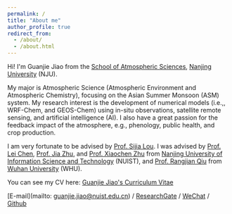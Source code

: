 ```yaml
---
permalink: /
title: "About me"
author_profile: true
redirect_from: 
  - /about/
  - /about.html
---
```


Hi! I'm Guanjie Jiao from the [School of Atmospheric Sciences](https://as.nju.edu.cn/main.htm), [Nanjing University](https://www.nju.edu.cn/) (NJU). 

My major is Atmospheric Science (Atmospheric Environment and Atmospheric Chemistry), focusing on the Asian Summer Monsoon (ASM) system. My research interest is the development of numerical models (i.e.,, WRF-Chem, and GEOS-Chem) using in-situ observations, satellite remote sensing, and artificial intelligence (AI). I also have a great passion for the feedback impact of the atmosphere, e.g., phenology, public health, and crop production.

I am very fortunate to be advised by [Prof. Sijia Lou](https://as.nju.edu.cn/c4/16/c11341a443414/page.htm). I was advised by [Prof. Lei Chen](https://faculty.nuist.edu.cn/ichenlei/zh_CN/), [Prof. Jia Zhu](https://faculty.nuist.edu.cn/zhujia/zh_CN/index.htm), and [Prof. Xiaochen Zhu](https://faculty.nuist.edu.cn/zhuxiaochen/zh_CN/index.htm) from [Nanjing University of Information Science and Technology](https://www.nuist.edu.cn/?v=1.0.24) (NUIST), and [Prof. Rangjian Qiu](https://swrh.whu.edu.cn/info/1081/91971.htm) from [Wuhan University](https://www.whu.edu.cn/) (WHU).

You can see my CV here: [Guanjie Jiao's Curriculum Vitae](../assets/CV.pdf)

[E-mail](mailto: guanjie.jiao@nuist.edu.cn) / [ResearchGate](https://www.researchgate.net/profile/Guanjie-Jiao/research) / [WeChat](../images/wechat.png) / [Github](https://github.com/NUISTqqw)

